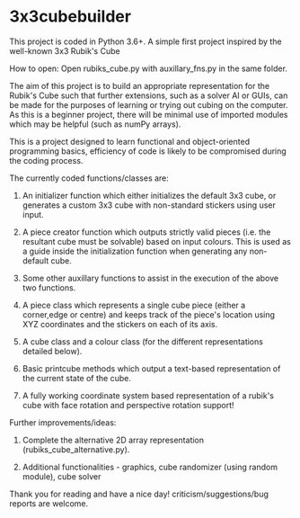 # 3x3cubebuilder
This project is coded in Python 3.6+.
A simple first project inspired by the well-known 3x3 Rubik's Cube

How to open: Open rubiks_cube.py with auxillary_fns.py in the same folder.

The aim of this project is to build an appropriate representation for the Rubik's Cube such that further extensions,
such as a solver AI or GUIs, can be made for the purposes of learning or trying out cubing on the computer. As this
is a beginner project, there will be minimal use of imported modules which may be helpful (such as numPy arrays).

This is a project designed to learn functional and object-oriented programming basics, efficiency of code is likely to be compromised
during the coding process.

The currently coded functions/classes are:
1) An initializer function which either initializes the default 3x3 cube, or generates a custom 3x3 cube with non-standard stickers 
using user input.

2) A piece creator function which outputs strictly valid pieces (i.e. the resultant cube must be solvable) based on input colours. This
is used as a guide inside the initialization function when generating any non-default cube.

3) Some other auxillary functions to assist in the execution of the above two functions.

4) A piece class which represents a single cube piece (either a corner,edge or centre) and keeps track of the piece's location 
using XYZ coordinates and the stickers on each of its axis.

5) A cube class and a colour class (for the different representations detailed below).

6) Basic printcube methods which output a text-based representation of the current state of the cube.

7) A fully working coordinate system based representation of a rubik's cube with face rotation and perspective rotation support!

Further improvements/ideas:

1) Complete the alternative 2D array representation (rubiks_cube_alternative.py).

2) Additional functionalities - graphics, cube randomizer (using random module), cube solver

Thank you for reading and have a nice day! criticism/suggestions/bug reports are welcome.
